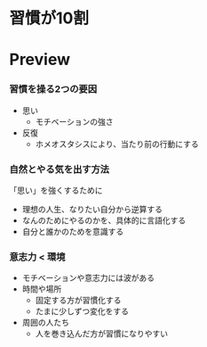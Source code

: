 # 習慣が10割

# Preview

### 習慣を操る2つの要因

- 思い
  - モチベーションの強さ
- 反復
  - ホメオスタシスにより、当たり前の行動にする

### 自然とやる気を出す方法

「思い」を強くするために

- 理想の人生、なりたい自分から逆算する
- なんのためにやるのかを、具体的に言語化する
- 自分と誰かのためを意識する

### 意志力 < 環境

- モチベーションや意志力には波がある
- 時間や場所
  - 固定する方が習慣化する
  - たまに少しずつ変化をする
- 周囲の人たち
  - 人を巻き込んだ方が習慣になりやすい

